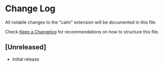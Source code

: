 # Change Log

All notable changes to the "calm" extension will be documented in this file.

Check [Keep a Changelog](http://keepachangelog.com/) for recommendations on how to structure this file.

## [Unreleased]

- Initial release